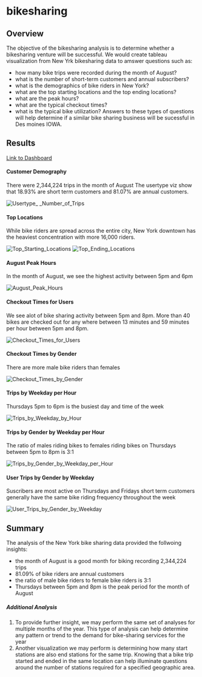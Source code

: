 # bikesharing
## Overview
The objective of the bikesharing analysis is to determine whether a bikesharing venture will be successful. We would create tableau visualization from  New Yrk bikesharing data to amswer questions such as:
- how many bike trips were recorded during the month of August?
- what is the number of short-term customers and annual subscribers?
- what is the demographics of bike riders in New York?
- what are the top starting locations and the top ending locations?
- what are the peak hours?
- what are the typical checkout times?
- what is the typical bike utilization?
Answers to these types of questions will help determine if a similar bike sharing business will be sucessful in Des moines IOWA.

## Results

[Link to Dashboard](https://public.tableau.com/views/D2_BikeSharing/NYCCitibike?:language=en-US&publish=yes&:display_count=n&:origin=viz_share_link "link to dashboard")

#### Customer Demography
There were 2,344,224 trips in the month of August 
The usertype viz show that 18.93% are short term customers and 81.07% are annual customers. 

![Usertype_ _Number_of_Trips](https://user-images.githubusercontent.com/67847583/127079447-7383df12-de66-415e-b2e8-9c2dc0179c5d.png)

#### Top Locations
While bike riders are spread across the entire city, New York downtown has the heaviest concentration with more 16,000 riders.

![Top_Starting_Locations](https://user-images.githubusercontent.com/67847583/127079521-7ed244fe-c9b8-4aad-a812-b31117ed1728.png)
![Top_Ending_Locations](https://user-images.githubusercontent.com/67847583/127079533-f793e728-d2aa-4a8c-8bed-33465f5b2262.png)


#### August Peak Hours
In the month of August, we see the highest activity between 5pm and 6pm

![August_Peak_Hours](https://user-images.githubusercontent.com/67847583/127079901-f9b09c3d-41e4-49be-8189-dec288f9027b.png)

#### Checkout Times for Users
We see alot of bike sharing activity between 5pm and 8pm. More than 40 bikes are checked out for any where between 13 minutes and 59 minutes per hour between 5pm and 8pm.

![Checkout_Times_for_Users](https://user-images.githubusercontent.com/67847583/127081465-379aac5c-18f0-42ae-a92e-601729c6bb31.png)

#### Checkout Times by Gender
There are more male bike riders than females

![Checkout_Times_by_Gender](https://user-images.githubusercontent.com/67847583/127081546-90828861-053c-47f2-b6c3-8f254d94348c.png)


#### Trips by Weekday per Hour
Thursdays 5pm to 6pm is the busiest day and time of the week

![Trips_by_Weekday_by_Hour](https://user-images.githubusercontent.com/67847583/127082058-39d2fb3b-82ae-4cd7-98e3-ed82e7cb0ef0.png)

#### Trips by Gender by Weekday per Hour
The ratio of males riding bikes to females riding bikes on Thursdays between 5pm to 8pm is 3:1

![Trips_by_Gender_by_Weekday_per_Hour](https://user-images.githubusercontent.com/67847583/127082250-6604089b-5cb6-4042-b3d6-c3ba28b948c2.png)

#### User Trips by Gender by Weekday
Suscribers are most active on Thursdays and Fridays
short term customers generally have the same bike riding frequency throughout the week

![User_Trips_by_Gender_by_Weekday](https://user-images.githubusercontent.com/67847583/127082658-f46671b0-f265-4f5a-b2f1-8d97528964d9.png)


## Summary
The analysis of the New York bike sharing data provided the follwoing insights:
- the month of August is a good month for biking recording 2,344,224 trips
- 81.09% of bike riders are annual customers
- the ratio of male bike riders to female bike riders is 3:1
- Thursdays between 5pm and 8pm is the peak period for the month of August

##### Additional Analysis
1. To provide further insight, we may perform the same set of analyses for multiple months of the year. This type of analysis can help determine any pattern or trend to the demand for bike-sharing services for the year
2. Another visualization we may perform is determining how many start stations are also end stations for the same trip. Knowing that a bike trip started and ended in the same location can help illuminate questions around the number of stations required for a specified geographic area.
